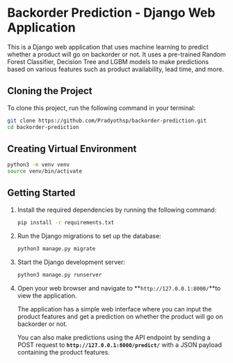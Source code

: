 # Backorder Prediction - Django Web Application

This is a Django web application that uses machine learning to predict whether a product will go on backorder or not. It uses a pre-trained Random Forest Classifier, Decision Tree and LGBM models to make predictions based on various features such as product availability, lead time, and more.

## ****Cloning the Project****

To clone this project, run the following command in your terminal:

```bash
git clone https://github.com/Pradyothsp/backorder-prediction.git
cd backorder-prediction
```

## Creating Virtual Environment

```bash
python3 -m venv venv
source venv/bin/activate
```

## ****Getting Started****

1. Install the required dependencies by running the following command:
    
    ```bash
    pip install -r requirements.txt
    ```
    
2. Run the Django migrations to set up the database:
    
    ```bash
    python3 manage.py migrate
    ```
    
3. Start the Django development server:
    
    ```bash
    python3 manage.py runserver
    ```
    
4. Open your web browser and navigate to **`http://127.0.0.1:8000/`**to view the application.
    
    The application has a simple web interface where you can input the product features and get a prediction on whether the product will go on backorder or not.
    
    You can also make predictions using the API endpoint by sending a POST request to **`http://127.0.0.1:8000/predict/`** with a JSON payload containing the product features.